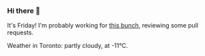 ### Hi there :wave:

It's Friday! I'm probably working for [this bunch](https://github.com/kohofinancial), reviewing some pull requests.

Weather in Toronto: partly cloudy, at -11°C.
